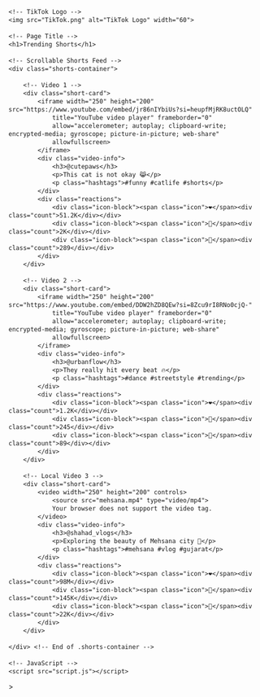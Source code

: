 <html lang="en">

<head>
    <meta charset="UTF-8" />
    <meta name="viewport" content="width=device-width, initial-scale=1.0">
    <title>TikTok Shorts</title>
    <link rel="icon" href="TikTok.png" type="image/x-icon">
    <link rel="stylesheet" href="style1.css">
</head>

<body>

    <!-- TikTok Logo -->
    <img src="TikTok.png" alt="TikTok Logo" width="60">

    <!-- Page Title -->
    <h1>Trending Shorts</h1>

    <!-- Scrollable Shorts Feed -->
    <div class="shorts-container">

        <!-- Video 1 -->
        <div class="short-card">
            <iframe width="250" height="200" src="https://www.youtube.com/embed/jr86nIYbiUs?si=heupfMjRK8uctOLQ"
                title="YouTube video player" frameborder="0"
                allow="accelerometer; autoplay; clipboard-write; encrypted-media; gyroscope; picture-in-picture; web-share"
                allowfullscreen>
            </iframe>
            <div class="video-info">
                <h3>@cutepaws</h3>
                <p>This cat is not okay 😹</p>
                <p class="hashtags">#funny #catlife #shorts</p>
            </div>
            <div class="reactions">
                <div class="icon-block"><span class="icon">❤️</span><div class="count">51.2K</div></div>
                <div class="icon-block"><span class="icon">💬</span><div class="count">2K</div></div>
                <div class="icon-block"><span class="icon">🔁</span><div class="count">289</div></div>
            </div>
        </div>

        <!-- Video 2 -->
        <div class="short-card">
            <iframe width="250" height="200" src="https://www.youtube.com/embed/DDW2hZD8QEw?si=8Zcu9rI8RNo0cjQ-"
                title="YouTube video player" frameborder="0"
                allow="accelerometer; autoplay; clipboard-write; encrypted-media; gyroscope; picture-in-picture; web-share"
                allowfullscreen>
            </iframe>
            <div class="video-info">
                <h3>@urbanflow</h3>
                <p>They really hit every beat 🔥</p>
                <p class="hashtags">#dance #streetstyle #trending</p>
            </div>
            <div class="reactions">
                <div class="icon-block"><span class="icon">❤️</span><div class="count">1.2K</div></div>
                <div class="icon-block"><span class="icon">💬</span><div class="count">245</div></div>
                <div class="icon-block"><span class="icon">🔁</span><div class="count">89</div></div>
            </div>
        </div>

        <!-- Local Video 3 -->
        <div class="short-card">
            <video width="250" height="200" controls>
                <source src="mehsana.mp4" type="video/mp4">
                Your browser does not support the video tag.
            </video>
            <div class="video-info">
                <h3>@shahad_vlogs</h3>
                <p>Exploring the beauty of Mehsana city 🌆</p>
                <p class="hashtags">#mehsana #vlog #gujarat</p>
            </div>
            <div class="reactions">
                <div class="icon-block"><span class="icon">❤️</span><div class="count">98M</div></div>
                <div class="icon-block"><span class="icon">💬</span><div class="count">145K</div></div>
                <div class="icon-block"><span class="icon">🔁</span><div class="count">22K</div></div>
            </div>
        </div>

    </div> <!-- End of .shorts-container -->

    <!-- JavaScript -->
    <script src="script.js"></script>

</body>

</html>
>
